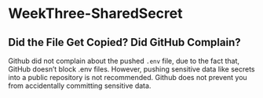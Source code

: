 # WeekThree-SharedSecret

## Did the File Get Copied? Did GitHub Complain?

Github did not complain about the pushed `.env` file, due to the fact that, GitHub doesn’t block .env files. However, pushing sensitive data like secrets into a public repository is not recommended. Github does not prevent you from accidentally committing sensitive data. 